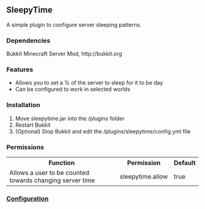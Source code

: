 <h2>SleepyTime</h2>

A simple plugin to configure server sleeping patterns.

<h3>Dependencies</h3>
Bukkit Minecraft Server Mod, http://bukkit.org

<h3>Features</h3>
<ul>
  <li>Allows you to set a % of the server to sleep for it to be day</li>
  <li>Can be configured to work in selected worlds</li>
</ul>
<h3>Installation</h3>
<ol>
  <li>Move sleepytime.jar into the /plugins folder</li>
  <li>Restart Bukkit</li>
  <li>(Optional) Stop Bukkit and edit the /plugins/sleepytime/config.yml file</li>
</ol>
<h3>Permissions</h3>
<table>
  <tbody>
    <tr>
      <th>Function</th>
      <th>Permission</th>
      <th>Default</th>
    </tr>
    <tr>
      <td>Allows a user to be counted towards changing server time</td>
      <td>sleepytime.allow</td>
      <td>true</td>
    </tr>
  </tbody>
</table>
<h3><a href="http://github.com/iaidan/sleepytime/blob/master/config.yml">Configuration</a></h3>
